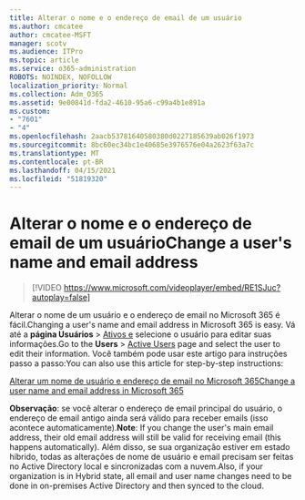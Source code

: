 ```yaml
---
title: Alterar o nome e o endereço de email de um usuário
ms.author: cmcatee
author: cmcatee-MSFT
manager: scotv
ms.audience: ITPro
ms.topic: article
ms.service: o365-administration
ROBOTS: NOINDEX, NOFOLLOW
localization_priority: Normal
ms.collection: Adm_O365
ms.assetid: 9e00841d-fda2-4610-95a6-c99a4b1e891a
ms.custom:
- "7601"
- "4"
ms.openlocfilehash: 2aacb53781640580380d0227185639ab026f1973
ms.sourcegitcommit: 8bc60ec34bc1e40685e3976576e04a2623f63a7c
ms.translationtype: MT
ms.contentlocale: pt-BR
ms.lasthandoff: 04/15/2021
ms.locfileid: "51819320"
---
```

# <a name="change-a-users-name-and-email-address"></a><span data-ttu-id="35a38-102">Alterar o nome e o endereço de email de um usuário</span><span class="sxs-lookup"><span data-stu-id="35a38-102">Change a user's name and email address</span></span>

> [!VIDEO https://www.microsoft.com/videoplayer/embed/RE1SJuc?autoplay=false]

<span data-ttu-id="35a38-103">Alterar o nome de um usuário e o endereço de email no Microsoft 365 é fácil.</span><span class="sxs-lookup"><span data-stu-id="35a38-103">Changing a user's name and email address in Microsoft 365 is easy.</span></span> <span data-ttu-id="35a38-104">Vá até a **página Usuários** \> [Ativos e](https://go.microsoft.com/fwlink/p/?linkid=834822) selecione o usuário para editar suas informações.</span><span class="sxs-lookup"><span data-stu-id="35a38-104">Go to the **Users** \> [Active Users](https://go.microsoft.com/fwlink/p/?linkid=834822) page and select the user to edit their information.</span></span> <span data-ttu-id="35a38-105">Você também pode usar este artigo para instruções passo a passo:</span><span class="sxs-lookup"><span data-stu-id="35a38-105">You can also use this article for step-by-step instructions:</span></span>
  
[<span data-ttu-id="35a38-106">Alterar um nome de usuário e endereço de email no Microsoft 365</span><span class="sxs-lookup"><span data-stu-id="35a38-106">Change a user name and email address in Microsoft 365</span></span>](https://docs.microsoft.com/microsoft-365/admin/add-users/change-a-user-name-and-email-address)
  
 <span data-ttu-id="35a38-107">**Observação**: se você alterar o endereço de email principal do usuário, o endereço de email antigo ainda será válido para receber emails (isso acontece automaticamente).</span><span class="sxs-lookup"><span data-stu-id="35a38-107">**Note**: If you change the user's main email address, their old email address will still be valid for receiving email (this happens automatically).</span></span> <span data-ttu-id="35a38-108">Além disso, se sua organização estiver em estado híbrido, todas as alterações de nome de usuário e email precisam ser feitas no Active Directory local e sincronizadas com a nuvem.</span><span class="sxs-lookup"><span data-stu-id="35a38-108">Also, if your organization is in Hybrid state, all email and user name changes need to be done in on-premises Active Directory and then synced to the cloud.</span></span>